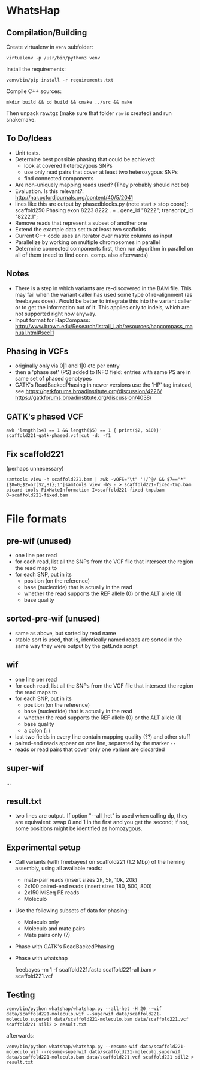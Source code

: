 WhatsHap
========

Compilation/Building
--------------------

Create virtualenv in `venv` subfolder:

    virtualenv -p /usr/bin/python3 venv

Install the requirements:

    venv/bin/pip install -r requirements.txt

Compile C++ sources:

    mkdir build && cd build && cmake ../src && make

Then unpack raw.tgz (make sure that folder `raw` is created) and run snakemake.


To Do/Ideas
-----------

* Unit tests.
* Determine best possible phasing that could be achieved:
    * look at covered heterozygous SNPs
    * use only read pairs that cover at least two heterozygous SNPs
    * find connected components
* Are non-uniquely mapping reads used? (They probably should not be)
* Evaluation. Is this relevant?: http://nar.oxfordjournals.org/content/40/5/2041
* lines like this are output by phasedblocks.py (note start > stop coord):
scaffold250     Phasing exon    8223    8222    .       +       .       gene_id "8222"; transcript_id "8222.1";
* Remove reads that represent a subset of another one
* Extend the example data set to at least two scaffolds
* Current C++ code uses an iterator over matrix columns as input
* Parallelize by working on multiple chromosomes in parallel
* Determine connected components first, then run algorithm in parallel on all
  of them (need to find conn. comp. also afterwards)

Notes
-----

* There is a step in which variants are re-discovered in the BAM file. This may
  fail when the variant caller has used some type of re-alignment (as
  freebayes does). Would be better to integrate this into the variant caller or
  to get the information out of it. This applies only to indels, which are not
  supported right now anyway.
* Input format for HapCompass: http://www.brown.edu/Research/Istrail_Lab/resources/hapcompass_manual.html#sec11

Phasing in VCFs
---------------

* originally only via 0|1 and 1|0 etc per entry
* then a 'phase set' (PS) added to INFO field: entries with same PS are in same
  set of phased genotypes
* GATK's ReadBackedPhasing in newer versions use the 'HP' tag instead, see
  https://gatkforums.broadinstitute.org/discussion/4226/
  https://gatkforums.broadinstitute.org/discussion/4038/


GATK's phased VCF
-----------------

	awk 'length($4) == 1 && length($5) == 1 { print($2, $10)}' scaffold221-gatk-phased.vcf|cut -d: -f1


Fix scaffold221
---------------

(perhaps unnecessary)

	samtools view -h scaffold221.bam | awk -vOFS="\t" '!/^@/ && $7=="*"{$8=0;$2=or($2,8)};1'|samtools view -bS - > scaffold221-fixed-tmp.bam
	picard-tools FixMateInformation I=scaffold221-fixed-tmp.bam O=scaffold221-fixed.bam


File formats
============


pre-wif (unused)
----------------

* one line per read
* for each read, list all the SNPs from the VCF file that intersect the region the read maps to
* for each SNP, put in its
    * position (on the reference)
    * base (nucleotide) that is actually in the read
    * whether the read supports the REF allele (0) or the ALT allele (1)
    * base quality

sorted-pre-wif (unused)
-----------------------

* same as above, but sorted by read name
* stable sort is used, that is, identically named reads are sorted in the same way they were
  output by the getEnds script

wif
---

* one line per read
* for each read, list all the SNPs from the VCF file that intersect the region the read maps to
* for each SNP, put in its
    * position (on the reference)
    * base (nucleotide) that is actually in the read
    * whether the read supports the REF allele (0) or the ALT allele (1)
    * base quality
    * a colon (`:`)
* last two fields in every line contain mapping quality (??) and other stuff
* paired-end reads appear on one line, separated by the marker `--`
* reads or read pairs that cover only one variant are discarded


super-wif
---------
...


result.txt
----------

* two lines are output. If option "--all_het" is used when calling dp, they are
  equivalent: swap 0 and 1 in the first and you get the second; if not, some
  positions might be identified as homozygous.


Experimental setup
------------------

* Call variants (with freebayes) on scaffold221 (1.2 Mbp) of the herring assembly, using all available reads:
	* mate-pair reads (insert sizes 2k, 5k, 10k, 20k)
	* 2x100 paired-end reads (insert sizes 180, 500, 800)
	* 2x150 MiSeq PE reads
	* Moleculo
* Use the following subsets of data for phasing:
	* Moleculo only
	* Moleculo and mate pairs
	* Mate pairs only (?)
* Phase with GATK's ReadBackedPhasing
* Phase with whatshap

	freebayes -m 1 -f scaffold221.fasta scaffold221-all.bam > scaffold221.vcf


Testing
-------

    venv/bin/python whatshap/whatshap.py --all-het -H 20 --wif data/scaffold221-moleculo.wif --superwif data/scaffold221-moleculo.superwif data/scaffold221-moleculo.bam data/scaffold221.vcf scaffold221 sill2 > result.txt

afterwards:

    venv/bin/python whatshap/whatshap.py --resume-wif data/scaffold221-moleculo.wif --resume-superwif data/scaffold221-moleculo.superwif data/scaffold221-moleculo.bam data/scaffold221.vcf scaffold221 sill2 > result.txt

